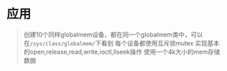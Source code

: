 # 应用
> 创建10个同样globalmem设备，都在同一个globalmem类中，可以在`/sys/class/globalmem/`下看到
> 每个设备都使用互斥锁mutex
> 实现基本的open,release,read,write,ioctl,llseek操作
> 使用一个4k大小的mem存储数据
